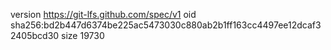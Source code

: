 version https://git-lfs.github.com/spec/v1
oid sha256:bd2b447d6374be225ac5473030c880ab2b1ff163cc4497ee12dcaf32405bcd30
size 19730
